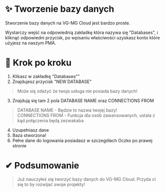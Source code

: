 # ✨ Tworzenie bazy danych
Stworzenie bazy danych na VG-MG Cloud jest bardzo proste.

Wystarczy wejść na odpowiednią zakładkę która nazywa się "Databases",
i kliknąć odpowiedni przycisk,
po wpisaniu właściwości uzyskasz konto które użyjesz na naszym PMA.

# 📖 Krok po kroku
1. Klikasz w zakładkę "Databases""
2. Znajdujesz przycisk "NEW DATABASE"
> Może się zdażyć że twoja usługa nie posiada bazy danych!
3. Znajdują się tam 2 pola DATABASE NAME oraz CONNECTIONS FROM
> DATABASE NAME - Będzie to nazwa twojej bazy!<br>
> CONNECTIONS FROM - Funkcja dla osób zawansowanych, ustala z kąd połączenia będą zezwakaba
4. Uzupełniasz dane
5. Baza stworzona!
6. Pełne dane do logowania posiadasz w szczegółach Oczko po prawej stronie

# ✔ Podsumowanie
> Już nauczyłeś się tworzyć bazy danych do VG-MG Cloud.
> Przyda ci się to by rozwijać swoje projekty!